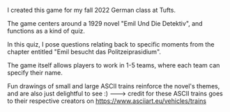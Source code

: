 I created this game for my fall 2022 German class at Tufts. 

The game centers around a 1929 novel "Emil Und Die Detektiv", and functions as a kind of quiz. 

In this quiz, I pose questions relating back to specific moments from the chapter entitled "Emil besucht das Politzeiprasidium".

The game itself allows players to work in 1-5 teams, where each team can specify their name. 


Fun drawings of small and large ASCII trains reinforce the novel's themes, and are also just delightful to see :)
---> credit for these ASCII trains goes to their respective creators on https://www.asciiart.eu/vehicles/trains

